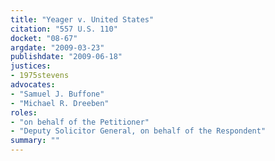 ```yaml
---
title: "Yeager v. United States"
citation: "557 U.S. 110"
docket: "08-67"
argdate: "2009-03-23"
publishdate: "2009-06-18"
justices:
- 1975stevens
advocates:
- "Samuel J. Buffone"
- "Michael R. Dreeben"
roles:
- "on behalf of the Petitioner"
- "Deputy Solicitor General, on behalf of the Respondent"
summary: ""
---
```


